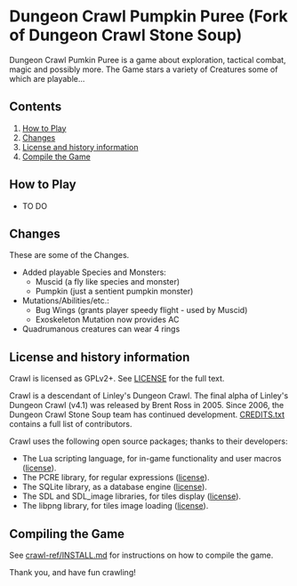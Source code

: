 # Dungeon Crawl Pumpkin Puree (Fork of Dungeon Crawl Stone Soup)

Dungeon Crawl Pumkin Puree is a game about exploration, tactical combat, magic and possibly more.
The Game stars a variety of Creatures some of which are playable...

## Contents

1. [How to Play](#how-to-play)
2. [Changes](#changes)
3. [License and history information](#license-and-history-information)
4. [Compile the Game](#compiling-the-game)

## How to Play

* TO DO

## Changes
These are some of the Changes.
* Added playable Species and Monsters:
    + Muscid (a fly like species and monster)
    + Pumpkin (just a sentient pumpkin monster)
* Mutations/Abilities/etc.:
    + Bug Wings (grants player speedy flight - used by Muscid)
    + Exoskeleton Mutation now provides AC
* Quadrumanous creatures can wear 4 rings

## License and history information

Crawl is licensed as GPLv2+. See [LICENSE](LICENSE) for the full text.

Crawl is a descendant of Linley's Dungeon Crawl. The final alpha of Linley's Dungeon Crawl (v4.1) was released by Brent Ross in 2005. Since 2006, the Dungeon Crawl Stone Soup team has continued development. [CREDITS.txt](crawl-ref/CREDITS.txt) contains a full list of contributors.

Crawl uses the following open source packages; thanks to their developers:

* The Lua scripting language, for in-game functionality and user macros ([license](crawl-ref/docs/license/lualicense.txt)).
* The PCRE library, for regular expressions ([license](crawl-ref/docs/license/pcre_license.txt)).
* The SQLite library, as a database engine ([license](https://www.sqlite.org/copyright.html)).
* The SDL and SDL_image libraries, for tiles display ([license](crawl-ref/docs/license/lgpl.txt)).
* The libpng library, for tiles image loading ([license](crawl-ref/docs/license/libpng-LICENSE.txt)).

## Compiling the Game

See [crawl-ref/INSTALL.md](crawl-ref/INSTALL.md) for instructions on how to compile the game.  

Thank you, and have fun crawling!
